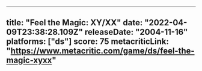 
---
title: "Feel the Magic: XY/XX"
date: "2022-04-09T23:38:28.109Z"
releaseDate: "2004-11-16"
platforms: ["ds"]
score: 75
metacriticLink: "https://www.metacritic.com/game/ds/feel-the-magic-xyxx"
---
